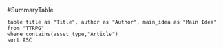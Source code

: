 #SummaryTable 
```dataview
table title as "Title", author as "Author", main_idea as "Main Idea"
from "TTRPG"
where contains(asset_type,"Article")
sort ASC
```
